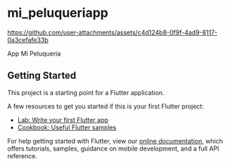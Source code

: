 # mi_peluqueriapp

https://github.com/user-attachments/assets/c4d124b8-0f9f-4ad9-8117-0a3cefafe33b

App Mi Peluqueria 

## Getting Started

This project is a starting point for a Flutter application.

A few resources to get you started if this is your first Flutter project:

- [Lab: Write your first Flutter app](https://flutter.dev/docs/get-started/codelab)
- [Cookbook: Useful Flutter samples](https://flutter.dev/docs/cookbook)

For help getting started with Flutter, view our
[online documentation](https://flutter.dev/docs), which offers tutorials,
samples, guidance on mobile development, and a full API reference.
